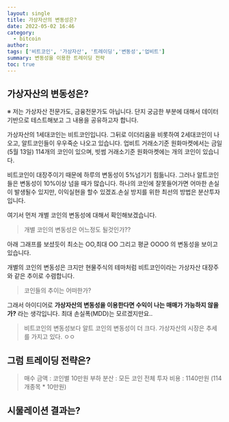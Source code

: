 ```yaml
---
layout: single
title: 가상자산의 변동성은?
date: 2022-05-02 16:46
category: 
  - bitcoin
author: 
tags: ['비트코인', '가상자산', '트레이딩','변동성','업비트']
summary: 변동성을 이용한 트레이딩 전략
toc: true
---
```



가상자산의 변동성은?
----

※ 저는 가상자산 전문가도, 금융전문가도 아닙니다. 단지 궁금한 부분에 대해서 데이터 기반으로 테스트해보고 그 내용을 공유하고자 합니다. 

가상자산의 1세대코인는 비트코인입니다. 그뒤로 이더리움을 비롯하여 2세대코인이 나오고, 알트코인들이 우우죽순 나오고 있습니다. 
업비트 거래소기준 원화마켓에서는 금일(5월 13일) 114개의 코인이 있으며, 빗썸 거래소기준 원화마켓에는 개의 코인이 있습니다.

비트코인이 대장주이기 때문에 하루의 변동성이 5%넘기기 힘듦니다. 그러나 알트코인들은 변동성이 10%이상 넘을 때가 많습니다. 
하나의 코인에 잘못들어가면 어마한 손실이 발생될수 있지만, 이익실현을 할수 있겠죠.손실 방지를 위한 최선의 방법은 분산투자입니다.

여기서 먼저 개별 코인의 변동성에 대해서 확인해보겠습니다. 

> 개별 코인의 변동성은 어느정도 될것인가??

아래 그래프를 보셨듯이 최소는 OO,최대 OO 그리고 평균 OOOO 의 변동성을 보이고 있습니다.

개별의 코인의 변동성은 크지만 현물주식의 테마처럼 비트코인이라는 가상자산 대장주와 같은 추이로 수렴합니다.

> 코인들의 추이는 어떠한가?

그래서 아이디어로 **가상자산의 변동성을 이용한다면 수익이 나는 매매가 가능하지 않을가?** 라는 생각입니다. 최대 손실폭(MDD)는 모르겠지만요..

> 비트코인의 변동성보다 알트 코인의 변동성이 더 크다.
> 가상자산의 시장은 추세를 가지고 있다. 
> ㅇㅇ  


그럼 트레이딩 전략은?
---

> 매수 금액 : 코인별 10만원
> 부하 분산 : 모든 코인
> 전체 투자 비용 : 1140만원 (114개종목 * 10만원)

시물레이션 결과는?
---


<div id="chart_div"></div>
<script defer type="text/javascript">
    console.log("start load");
    // Load the Visualization API and the corechart package.
    google.charts.load('current', {'packages':['corechart']});
    // Set a callback to run when the Google Visualization API is loaded.
    google.charts.setOnLoadCallback(drawChart);
    // Callback that creates and populates a data table,
    // instantiates the pie chart, passes in the data and
    // draws it.
    function drawChart() {
    console.log("loaded");
    // Create the data table.
    var data = new google.visualization.DataTable();
    data.addColumn('string', 'Topping');
    data.addColumn('number', 'Slices');
    data.addRows([
        ['Mushrooms', 3],
        ['Onions', 1],
        ['Olives', 1],
        ['Zucchini', 1],
        ['Pepperoni', 2]
    ]);
    // Set chart options
    var options = {'title':'How Much Pizza I Ate Last Night',
                    'width':400,
                    'height':300};
    // Instantiate and draw our chart, passing in some options.
    var chart = new google.visualization.PieChart(document.getElementById('chart_div'));
    chart.draw(data, options);
    }
</script>